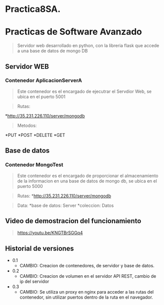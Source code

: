 # Practica8SA.
# Practicas de Software Avanzado


> Servidor web desarrollado en python, con la libreria flask que accede a una base de datos de mongo DB

## Servidor WEB
### Contenedor AplicacionServerA
> Este contenedor es el encargado de ejecutrar el Servdior Web, se ubica en el puerto 5001

>Rutas:
 
  *http://35.231.226.110/server/mongodb
  
>Metodos:
 
  *PUT
  *POST
  *DELETE
  *GET
  
## Base de datos
### Contenedor MongoTest
> Este contenedor es el encargado de proporcionar el almacenamiento de la informacion en una base de datos de mongo db, se ubica en el puerto 5000

>Rutas:
  *http://35.231.226.110/server/mongodb
  
>Data:
  *base de datos: Server
  *coleccion: Datos


## Video de demostracion del funcionamiento
>https://youtu.be/KNGTBrSGGq4


## Historial de versiones
* 0.1
  * CAMBIO: Creacion de contenedores, de servidor y base de datos.
* 0.2
  * CAMBIO: Creacion de volumen en el servidor API REST, cambio de ip del servidor
* 0.3
  * CAMBIO: Se utiliza un proxy en nginx para acceder a las rutas del contenedor, sin utilizar puertos dentro de la ruta en el navegador. 
